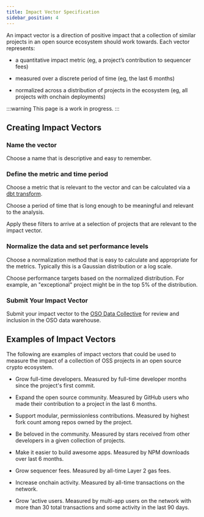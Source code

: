 ```yaml
---
title: Impact Vector Specification
sidebar_position: 4
---
```


An impact vector is a direction of positive impact that a collection of similar projects in an open source ecosystem should work towards. Each vector represents:

- a quantitative impact metric (eg, a project’s contribution to sequencer fees)

- measured over a discrete period of time (eg, the last 6 months)

- normalized across a distribution of projects in the ecosystem (eg, all projects with onchain deployments)

:::warning
This page is a work in progress.
:::

## Creating Impact Vectors

### Name the vector

Choose a name that is descriptive and easy to remember.

### Define the metric and time period

Choose a metric that is relevant to the vector and can be calculated via a [dbt transform](./dbt-transforms).

Choose a period of time that is long enough to be meaningful and relevant to the analysis.

Apply these filters to arrive at a selection of projects that are relevant to the impact vector.

### Normalize the data and set performance levels

Choose a normalization method that is easy to calculate and appropriate for the metrics. Typically this is a Gaussian distribution or a log scale.

Choose performance targets based on the normalized distribution. For example, an "exceptional" project might be in the top 5% of the distribution.

### Submit Your Impact Vector

Submit your impact vector to the [OSO Data Collective](https://www.opensource.observer/data-collective) for review and inclusion in the OSO data warehouse.

## Examples of Impact Vectors

The following are examples of impact vectors that could be used to measure the impact of a collection of OSS projects in an open source crypto ecosystem.

- Grow full-time developers. Measured by full-time developer months since the project's first commit.

- Expand the open source community. Measured by GitHub users who made their contribution to a project in the last 6 months.

- Support modular, permissionless contributions. Measured by highest fork count among repos owned by the project.

- Be beloved in the community. Measured by stars received from other developers in a given collection of projects.

- Make it easier to build awesome apps. Measured by NPM downloads over last 6 months.

- Grow sequencer fees. Measured by all-time Layer 2 gas fees.

- Increase onchain activity. Measured by all-time transactions on the network.

- Grow ‘active users. Measured by multi-app users on the network with more than 30 total transactions and some activity in the last 90 days.
